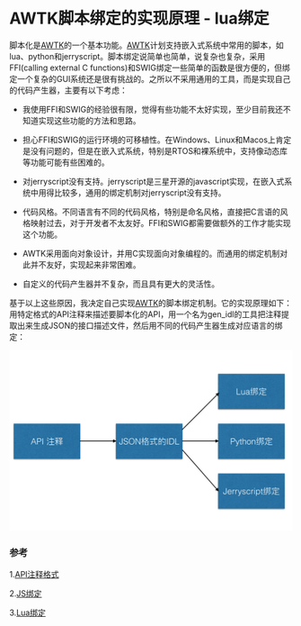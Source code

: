 
# AWTK脚本绑定的实现原理 - lua绑定

脚本化是[AWTK](https://github.com/zlgopen/awtk)的一个基本功能。[AWTK](https://github.com/zlgopen/awtk)计划支持嵌入式系统中常用的脚本，如lua、python和jerryscript。脚本绑定说简单也简单，说复杂也复杂，采用FFI(calling external C functions)和SWIG绑定一些简单的函数是很方便的，但绑定一个复杂的GUI系统还是很有挑战的。之所以不采用通用的工具，而是实现自己的代码产生器，主要有以下考虑：

* 我使用FFI和SWIG的经验很有限，觉得有些功能不太好实现，至少目前我还不知道实现这些功能的方法和思路。

* 担心FFI和SWIG的运行环境的可移植性。在Windows、Linux和Macos上肯定是没有问题的，但是在嵌入式系统，特别是RTOS和裸系统中，支持像动态库等功能可能有些困难的。

* 对jerryscript没有支持。jerryscript是三星开源的javascript实现，在嵌入式系统中用得比较多，通用的绑定机制对jerryscript没有支持。

* 代码风格。不同语言有不同的代码风格，特别是命名风格，直接把C言语的风格映射过去，对于开发者不太友好。FFI和SWIG都需要做额外的工作才能实现这个功能。

* AWTK采用面向对象设计，并用C实现面向对象编程的。而通用的绑定机制对此并不友好，实现起来非常困难。
 
* 自定义的代码产生器并不复杂，而且具有更大的灵活性。 

基于以上这些原因，我决定自己实现[AWTK](https://github.com/zlgopen/awtk)的脚本绑定机制。它的实现原理如下：用特定格式的API注释来描述要脚本化的API，用一个名为gen\_idl的工具把注释提取出来生成JSON的接口描述文件，然后用不同的代码产生器生成对应语言的绑定：

![1](images/script_binding.png) 

### 参考

1.[API注释格式](api_doc.md)

2.[JS绑定](https://github.com/zlgopen/awtk-lua)

3.[Lua绑定](https://github.com/zlgopen/awtk-js)
